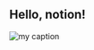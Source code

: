
## Hello, notion!

![my caption]()




<!-- Generated by NotionPageWriter
notion-down.version = 0.0.1
notion-down.revision = b'79849d8'
-->
